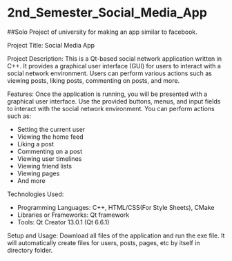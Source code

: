 # 2nd_Semester_Social_Media_App
##Solo Project of university for making an app similar to facebook.

Project Title: Social Media App

Project Description:
This is a Qt-based social network application written in C++. It provides a graphical user interface (GUI) for users to interact with a social network environment. Users can perform various actions such as viewing posts, liking posts, commenting on posts, and more.

Features:
Once the application is running, you will be presented with a graphical user interface. Use the provided buttons, menus, and input fields to interact with the social network environment. You can perform actions such as:
- Setting the current user
- Viewing the home feed
- Liking a post
- Commenting on a post
- Viewing user timelines
- Viewing friend lists
- Viewing pages
- And more

Technologies Used:
- Programming Languages: C++, HTML/CSS(For Style Sheets), CMake
- Libraries or Frameworks: Qt framework
- Tools: Qt Creator 13.0.1 (Qt 6.6.1)

Setup and Usage:
Download all files of the application and run the exe file. It will automatically create files for users, posts, pages, etc by itself in directory folder.
